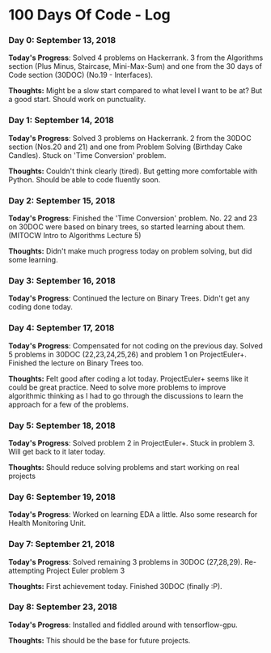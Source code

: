 # 100 Days Of Code - Log

### Day 0: September 13, 2018

**Today's Progress**: Solved 4 problems on Hackerrank. 3 from the Algorithms section (Plus Minus, Staircase, Mini-Max-Sum) and one from the 30 days of Code section (30DOC) (No.19 - Interfaces). 

**Thoughts:** Might be a slow start compared to what level I want to be at? But a good start. Should work on punctuality.

### Day 1: September 14, 2018

**Today's Progress**: Solved 3 problems on Hackerrank. 2 from the 30DOC section (Nos.20 and 21) and one from Problem Solving (Birthday Cake Candles). Stuck on 'Time Conversion' problem.

**Thoughts:** Couldn't think clearly (tired). But getting more comfortable with Python. Should be able to code fluently soon.

### Day 2: September 15, 2018

**Today's Progress**: Finished the 'Time Conversion' problem. No. 22 and 23 on 30DOC were based on binary trees, so started learning about them. (MITOCW Intro to Algorithms Lecture 5)

**Thoughts:** Didn't make much progress today on problem solving, but did some learning.

### Day 3: September 16, 2018

**Today's Progress**: Continued the lecture on Binary Trees. Didn't get any coding done today.

### Day 4: September 17, 2018

**Today's Progress**: Compensated for not coding on the previous day. Solved 5 problems in 30DOC (22,23,24,25,26) and problem 1 on ProjectEuler+. Finished the lecture on Binary Trees too.

**Thoughts:** Felt good after coding a lot today. ProjectEuler+ seems like it could be great practice. Need to solve more problems to improve algorithmic thinking as I had to go through the discussions to learn the approach for a few of the problems.

### Day 5: September 18, 2018

**Today's Progress**: Solved problem 2 in ProjectEuler+. Stuck in problem 3. Will get back to it later today.

**Thoughts:** Should reduce solving problems and start working on real projects

### Day 6: September 19, 2018

**Today's Progress**: Worked on learning EDA a little. Also some research for Health Monitoring Unit.

### Day 7: September 21, 2018

**Today's Progress**: Solved remaining 3 problems in 30DOC (27,28,29). Re-attempting Project Euler problem 3

**Thoughts:** First achievement today. Finished 30DOC (finally :P).

### Day 8: September 23, 2018

**Today's Progress**: Installed and fiddled around with tensorflow-gpu.

**Thoughts:** This should be the base for future projects.
<!---
### Day 0: February 30, 2016 (Example 1)
##### (delete me or comment me out)
**Today's Progress**: Fixed CSS, worked on canvas functionality for the app.
**Thoughts:** I really struggled with CSS, but, overall, I feel like I am slowly getting better at it. Canvas is still new for me, but I managed to figure out some basic functionality.
**Link to work:** [Calculator App](http://www.example.com)
### Day 0: February 30, 2016 (Example 2)
##### (delete me or comment me out)
**Today's Progress**: Fixed CSS, worked on canvas functionality for the app.
**Thoughts**: I really struggled with CSS, but, overall, I feel like I am slowly getting better at it. Canvas is still new for me, but I managed to figure out some basic functionality.
**Link(s) to work**: [Calculator App](http://www.example.com)
### Day 1: June 27, Monday
**Today's Progress**: I've gone through many exercises on FreeCodeCamp.
**Thoughts** I've recently started coding, and it's a great feeling when I finally solve an algorithm challenge after a lot of attempts and hours spent.
**Link(s) to work**
1. [Find the Longest Word in a String](https://www.freecodecamp.com/challenges/find-the-longest-word-in-a-string)
2. [Title Case a Sentence](https://www.freecodecamp.com/challenges/title-case-a-sentence)
-->

